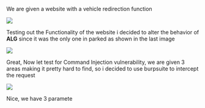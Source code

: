 

We are given a website with a vehicle redirection function

![](https://i.imgur.com/Kiuqe0S.png)



Testing out the Functionality of the website i decided to alter the behavior of **ALG** since it was the only one in parked as shown in the last image

![](https://i.imgur.com/Kr2zaag.png)

Great, Now let test for Command Injection vulnerability, we are given 3 areas making it pretty hard to find, so i decided to use burpsuite to intercept the request


![](https://i.imgur.com/MQkpKvK.png)

Nice, we have 3 paramete